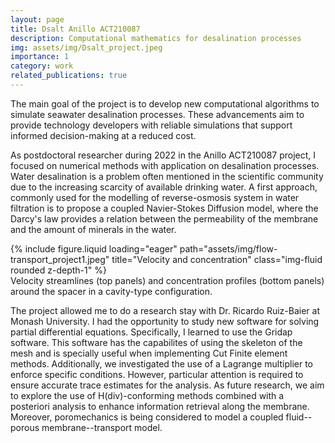 ```yaml
---
layout: page
title: Dsalt Anillo ACT210087
description: Computational mathematics for desalination processes 
img: assets/img/Dsalt_project.jpeg
importance: 1
category: work
related_publications: true
---
```

The main goal of the project is to develop new computational algorithms to simulate seawater desalination processes. These advancements aim to provide technology developers with reliable simulations that support informed decision-making at a reduced cost.

[//]: # (Every project has a beautiful feature showcase page.)

[//]: # (It's easy to include images in a flexible 3-column grid format.)

[//]: # (Make your photos 1/3, 2/3, or full width.)

[//]: # ()
[//]: # (To give your project a background in the portfolio page, just add the img tag to the front matter like so:)

[//]: # ()
[//]: # (    ---)

[//]: # (    layout: page)

[//]: # (    title: Dsalt Anillo ACT210087)

[//]: # (    description: Anillo of computational mathematics for desalination processes)

[//]: # (    img: /assets/img/12.jpg)

[//]: # (    ---)


As postdoctoral researcher during 2022 in the Anillo ACT210087 project, I focused on numerical methods with application on desalination processes. Water desalination is  a problem often mentioned in the scientific community due to the increasing scarcity of available drinking water. A first approach, commonly used for the modelling of reverse-osmosis system in water filtration is to propose a coupled Navier-Stokes Diffusion model, where the Darcy's law provides a relation between the permeability of the membrane and the amount of minerals in the water.
<div class="row">
    <div class="col-sm mt-3 mt-md-0">
        {% include figure.liquid loading="eager" path="assets/img/flow-transport_project1.jpeg" title="Velocity and concentration" class="img-fluid rounded z-depth-1" %}
    </div>
</div>
<div class="caption">
    Velocity streamlines (top panels) and concentration profiles (bottom panels) around the spacer in a cavity-type configuration.
</div>

The project allowed me to do a research stay with Dr. Ricardo Ruiz-Baier at Monash University. I had the opportunity to study new software for solving partial differential equations. Specifically, I learned to use the Gridap software. This software has the capabilites of using the skeleton of the mesh and is specially useful when implementing Cut Finite element methods. Additionally, we investigated the use of a Lagrange multiplier to enforce specific conditions. However, particular attention is required to ensure accurate trace estimates for the analysis. As future research, we aim to explore the use of H(div)-conforming methods combined with a posteriori analysis to enhance information retrieval along the membrane. Moreover, poromechanics is being considered to model a coupled fluid--porous membrane--transport model.

[//]: # (<div class="row">)

[//]: # (    <div class="col-sm mt-3 mt-md-0">)

[//]: # (        {% include figure.liquid loading="eager" path="assets/img/1.jpg" title="example image" class="img-fluid rounded z-depth-1" %})

[//]: # (    </div>)

[//]: # (    <div class="col-sm mt-3 mt-md-0">)

[//]: # (        {% include figure.liquid loading="eager" path="assets/img/3.jpg" title="example image" class="img-fluid rounded z-depth-1" %})

[//]: # (    </div>)

[//]: # (    <div class="col-sm mt-3 mt-md-0">)

[//]: # (        {% include figure.liquid loading="eager" path="assets/img/5.jpg" title="example image" class="img-fluid rounded z-depth-1" %})

[//]: # (    </div>)

[//]: # (</div>)

[//]: # (<div class="caption">)

[//]: # (    Caption photos easily. On the left, a road goes through a tunnel. Middle, leaves artistically fall in a hipster photoshoot. Right, in another hipster photoshoot, a lumberjack grasps a handful of pine needles.)

[//]: # (</div>)
